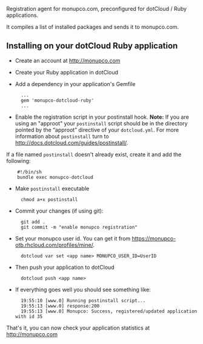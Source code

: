 Registration agent for monupco.com, preconfigured for dotCloud / Ruby
applications.

It compiles a list of installed packages and sends it to monupco.com.

Installing on your dotCloud Ruby application
-----------------------------------------------------

- Create an account at http://monupco.com

- Create your Ruby application in dotCloud

- Add a dependency in your application's Gemfile

        ...
        gem 'monupco-dotcloud-ruby'
        ...

- Enable the registration script in your postinstall hook. **Note:**
If you are using an "approot" your `postinstall` script should be in the 
directory pointed by the “approot” directive of your `dotcloud.yml`.
For more information about `postinstall` turn to 
http://docs.dotcloud.com/guides/postinstall/.

If a file named `postinstall` doesn't already exist, create it and add the following:

        #!/bin/sh
        bundle exec monupco-dotcloud

- Make `postinstall` executable

        chmod a+x postinstall

- Commit your changes (if using git):

        git add .
        git commit -m "enable monupco registration"

- Set your monupco user id. You can get it from https://monupco-otb.rhcloud.com/profiles/mine/.

        dotcloud var set <app name> MONUPCO_USER_ID=UserID

- Then push your application to dotCloud

        dotcloud push <app name>

- If everything goes well you should see something like:

        19:55:10 [www.0] Running postinstall script...
        19:55:13 [www.0] response:200
        19:55:13 [www.0] Monupco: Success, registered/updated application with id 35

That's it, you can now check your application statistics at http://monupco.com
